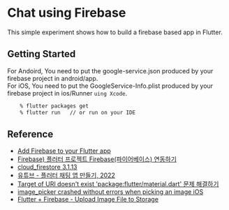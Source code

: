 # Chat using Firebase

This simple experiment shows how to build a firebase based app in Flutter.

## Getting Started

For Andoird, You need to put the google-service.json produced by your firebase project in android/app.  
For iOS, You need to put the GoogleService-Info.plist produced by your firebase project in ios/Runner `uing Xcode`.

```bash  
    % flutter packages get  
    % flutter run   // or run on your IDE
```

## Reference  

- [Add Firebase to your Flutter app](https://firebase.google.com/docs/flutter/setup?platform=android)
- [Firebase) 플러터 프로젝트 Firebase(파이어베이스) 연동하기](https://blog.naver.com/bosom2835/222643020648)
- [cloud_firestore 3.1.13](https://pub.dev/packages/cloud_firestore/install)
- [유튜브 - 플러터 채팅 앱 만들기, 2022](https://www.youtube.com/playlist?list=PLQt_pzi-LLfrhI7B4mdx17ynreM0UwCzR)
- [Target of URI doesn't exist 'package:flutter/material.dart' 문제 해결하기](https://cishome.tistory.com/147)
- [image_picker crashed without errors when picking an image iOS](https://oflutter.com/image-picker-crashed-without-errors/)
- [Flutter + Firebase - Upload Image File to Storage](https://stackoverflow.com/questions/66986062/flutter-firebase-upload-image-file-to-storage)  
